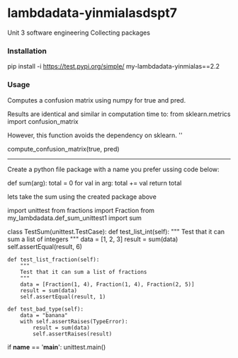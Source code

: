 
# lambdadata-yinmialasdspt7
Unit 3 software engineering
Collecting packages

### Installation
pip install -i https://test.pypi.org/simple/ my-lambdadata-yinmialas==2.2

### Usage
Computes a confusion matrix using numpy for true and pred.

Results are identical and similar in computation time to:
from sklearn.metrics import confusion_matrix

However, this function avoids the dependency on sklearn. ''

compute_confusion_matrix(true, pred)

----------------------------------------------------------------

Create a python file package with a name you prefer ussing code below:

def sum(arg):
    total = 0
    for val in arg:
        total += val
    return total

lets take the sum using the created package above 

import unittest
from fractions import Fraction
from my_lambdadata.def_sum_unittest1 import sum

class TestSum(unittest.TestCase):
    def test_list_int(self):
        """
        Test that it can sum a list of integers
        """
        data = [1, 2, 3]
        result = sum(data)
        self.assertEqual(result, 6)

    def test_list_fraction(self):
        """
        Test that it can sum a list of fractions
        """
        data = [Fraction(1, 4), Fraction(1, 4), Fraction(2, 5)]
        result = sum(data)
        self.assertEqual(result, 1)

    def test_bad_type(self):
        data = "banana"
        with self.assertRaises(TypeError):
            result = sum(data)
            self.assertRaises(result)

if __name__ == '__main__':
    unittest.main()
